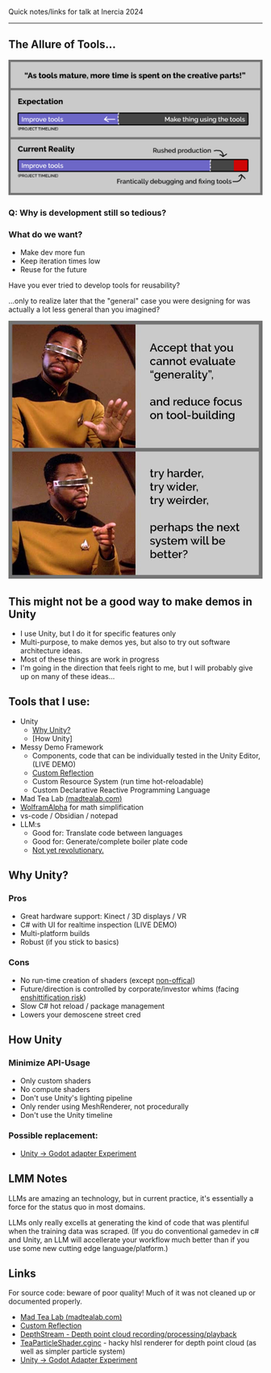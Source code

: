 

Quick notes/links for talk at Inercia 2024

-----

## The Allure of Tools...

![](as-tools-mature.png)

### Q: Why is development still so tedious?

### What do we want?

 * Make dev more fun
 * Keep iteration times low 
 * Reuse for the future

Have you ever tried to develop tools for reusability?

...only to realize later that the "general" case you were designing
for was actually a lot less general than you imagined?  


![](learning.jpg)




## This might not be a good way to make demos in Unity

 * I use Unity, but I do it for specific features only
 * Multi-purpose, to make demos yes, but also to try out software architecture ideas.  
 * Most of these things are work in progress
 * I'm going in the direction that feels right to me, but I will probably give up on many of these ideas...


## Tools that I use:

 * Unity
   - [Why Unity?](#why-unity)
   - [How Unity]
 * Messy Demo Framework
   - Components, code that can be individually tested in the Unity Editor, (LIVE DEMO)
   - [Custom Reflection](https://github.com/teadrinker/projection-assisted-sculpting/tree/main/SARA%20Unity%20Project/Assets/Code/CustomReflection) 
   - Custom Resource System (run time hot-reloadable)
   - Custom Declarative Reactive Programming Language
 * Mad Tea Lab [(madtealab.com)](https://madtealab.com)
 * [WolframAlpha](https://www.wolframalpha.com/) for math simplification
 * vs-code / Obsidian / notepad
 * LLM:s
   - Good for: Translate code between languages
   - Good for: Generate/complete boiler plate code
   - [Not yet revolutionary.](#lmm-notes) 


## Why Unity?

### Pros

 * Great hardware support: Kinect / 3D displays / VR
 * C# with UI for realtime inspection (LIVE DEMO)
 * Multi-platform builds
 * Robust (if you stick to basics)
 
### Cons

 * No run-time creation of shaders (except [non-offical](https://github.com/witalosk/UnityRuntimeShader?tab=readme-ov-file))
 * Future/direction is controlled by corporate/investor whims (facing [enshittification risk](https://en.wikipedia.org/wiki/Enshittification))
 * Slow C# hot reload / package management
 * Lowers your demoscene street cred


## How Unity

### Minimize API-Usage

 * Only custom shaders
 * No compute shaders
 * Don't use Unity's lighting pipeline
 * Only render using MeshRenderer, not procedurally
 * Don't use the Unity timeline

### Possible replacement:

 * [Unity -> Godot adapter Experiment](https://github.com/teadrinker/united-godot?tab=readme-ov-file)


## LMM Notes

LLMs are amazing an technology, but in current practice,
it's essentially a force for the status quo in most domains.

LLMs only really excells at generating the kind of code that was plentiful when the training data was scraped. (If you do conventional gamedev in c# and Unity, an LLM will accellerate your workflow much better than if you use some new cutting edge language/platform.)


## Links

For source code: beware of poor quality!
Much of it was not cleaned up or documented properly.

 * [Mad Tea Lab (madtealab.com)](https://madtealab.com)
 * [Custom Reflection](https://github.com/teadrinker/projection-assisted-sculpting/tree/main/SARA%20Unity%20Project/Assets/Code/CustomReflection)
 * [DepthStream - Depth point cloud recording/processing/playback](https://github.com/teadrinker/projection-assisted-sculpting/tree/main/SARA%20Unity%20Project/Assets/Code/DepthStream?tab=readme-ov-file)
 * [TeaParticleShader.cginc](https://github.com/teadrinker/projection-assisted-sculpting/blob/main/SARA%20Unity%20Project/Assets/Code/TeaParticles/Resources/Shaders/TeaParticleShader.cginc) - hacky hlsl renderer for depth point cloud (as well as simpler particle system)
 * [Unity -> Godot Adapter Experiment](https://github.com/teadrinker/united-godot?tab=readme-ov-file)
